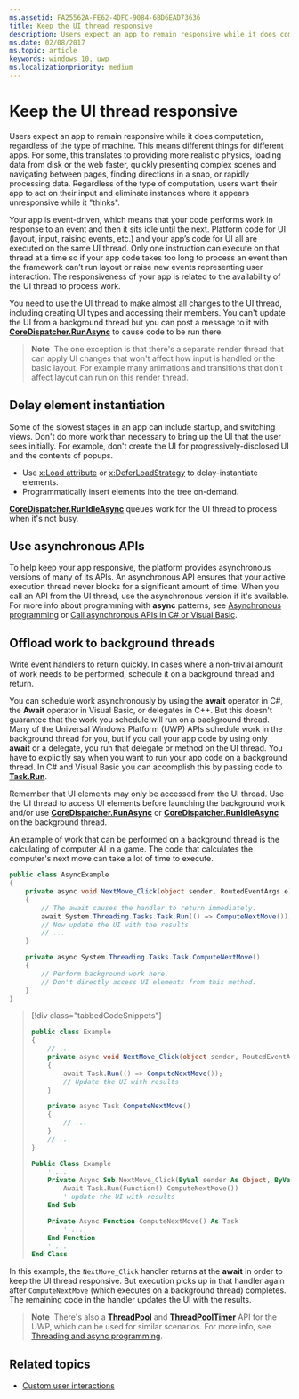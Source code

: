 ```yaml
---
ms.assetid: FA25562A-FE62-4DFC-9084-6BD6EAD73636
title: Keep the UI thread responsive
description: Users expect an app to remain responsive while it does computation, regardless of the type of machine.
ms.date: 02/08/2017
ms.topic: article
keywords: windows 10, uwp
ms.localizationpriority: medium
---
```

# Keep the UI thread responsive


Users expect an app to remain responsive while it does computation, regardless of the type of machine. This means different things for different apps. For some, this translates to providing more realistic physics, loading data from disk or the web faster, quickly presenting complex scenes and navigating between pages, finding directions in a snap, or rapidly processing data. Regardless of the type of computation, users want their app to act on their input and eliminate instances where it appears unresponsive while it "thinks".

Your app is event-driven, which means that your code performs work in response to an event and then it sits idle until the next. Platform code for UI (layout, input, raising events, etc.) and your app’s code for UI all are executed on the same UI thread. Only one instruction can execute on that thread at a time so if your app code takes too long to process an event then the framework can’t run layout or raise new events representing user interaction. The responsiveness of your app is related to the availability of the UI thread to process work.

You need to use the UI thread to make almost all changes to the UI thread, including creating UI types and accessing their members. You can't update the UI from a background thread but you can post a message to it with [**CoreDispatcher.RunAsync**](https://docs.microsoft.com/uwp/api/windows.ui.core.coredispatcher.windows) to cause code to be run there.

> **Note**  The one exception is that there's a separate render thread that can apply UI changes that won't affect how input is handled or the basic layout. For example many animations and transitions that don’t affect layout can run on this render thread.

## Delay element instantiation

Some of the slowest stages in an app can include startup, and switching views. Don't do more work than necessary to bring up the UI that the user sees initially. For example, don't create the UI for progressively-disclosed UI and the contents of popups.

-   Use [x:Load attribute](../xaml-platform/x-load-attribute.md) or [x:DeferLoadStrategy](https://docs.microsoft.com/windows/uwp/xaml-platform/x-deferloadstrategy-attribute) to delay-instantiate elements.
-   Programmatically insert elements into the tree on-demand.

[**CoreDispatcher.RunIdleAsync**](https://docs.microsoft.com/uwp/api/windows.ui.core.coredispatcher.runidleasync) queues work for the UI thread to process when it's not busy.

## Use asynchronous APIs

To help keep your app responsive, the platform provides asynchronous versions of many of its APIs. An asynchronous API ensures that your active execution thread never blocks for a significant amount of time. When you call an API from the UI thread, use the asynchronous version if it's available. For more info about programming with **async** patterns, see [Asynchronous programming](https://docs.microsoft.com/windows/uwp/threading-async/asynchronous-programming-universal-windows-platform-apps) or [Call asynchronous APIs in C# or Visual Basic](https://docs.microsoft.com/windows/uwp/threading-async/call-asynchronous-apis-in-csharp-or-visual-basic).

## Offload work to background threads

Write event handlers to return quickly. In cases where a non-trivial amount of work needs to be performed, schedule it on a background thread and return.

You can schedule work asynchronously by using the **await** operator in C#, the **Await** operator in Visual Basic, or delegates in C++. But this doesn't guarantee that the work you schedule will run on a background thread. Many of the Universal Windows Platform (UWP) APIs schedule work in the background thread for you, but if you call your app code by using only **await** or a delegate, you run that delegate or method on the UI thread. You have to explicitly say when you want to run your app code on a background thread. In C# and Visual Basic you can accomplish this by passing code to [**Task.Run**](https://docs.microsoft.com/dotnet/api/system.threading.tasks.task.run?redirectedfrom=MSDN#overloads).

Remember that UI elements may only be accessed from the UI thread. Use the UI thread to access UI elements before launching the background work and/or use [**CoreDispatcher.RunAsync**](https://docs.microsoft.com/uwp/api/windows.ui.core.coredispatcher.windows) or [**CoreDispatcher.RunIdleAsync**](https://docs.microsoft.com/uwp/api/windows.ui.core.coredispatcher.runidleasync) on the background thread.

An example of work that can be performed on a background thread is the calculating of computer AI in a game. The code that calculates the computer's next move can take a lot of time to execute.

```csharp
public class AsyncExample
{
    private async void NextMove_Click(object sender, RoutedEventArgs e)
    {
        // The await causes the handler to return immediately.
        await System.Threading.Tasks.Task.Run(() => ComputeNextMove());
        // Now update the UI with the results.
        // ...
    }

    private async System.Threading.Tasks.Task ComputeNextMove()
    {
        // Perform background work here.
        // Don't directly access UI elements from this method.
    }
}
```

> [!div class="tabbedCodeSnippets"]
> ```csharp
> public class Example
> {
>     // ...
>     private async void NextMove_Click(object sender, RoutedEventArgs e)
>     {
>         await Task.Run(() => ComputeNextMove());
>         // Update the UI with results
>     }
> 
>     private async Task ComputeNextMove()
>     {
>         // ...
>     }
>     // ...
> }
> ```
> ```vb
> Public Class Example
>     ' ...
>     Private Async Sub NextMove_Click(ByVal sender As Object, ByVal e As RoutedEventArgs)
>         Await Task.Run(Function() ComputeNextMove())
>         ' update the UI with results
>     End Sub
> 
>     Private Async Function ComputeNextMove() As Task
>         ' ...
>     End Function
>     ' ...
> End Class
> ```

In this example, the `NextMove_Click` handler returns at the **await** in order to keep the UI thread responsive. But execution picks up in that handler again after `ComputeNextMove` (which executes on a background thread) completes. The remaining code in the handler updates the UI with the results.

> **Note**  There's also a [**ThreadPool**](https://docs.microsoft.com/uwp/api/Windows.System.Threading.ThreadPool) and [**ThreadPoolTimer**](https://docs.microsoft.com/uwp/api/windows.system.threading.threadpooltimer) API for the UWP, which can be used for similar scenarios. For more info, see [Threading and async programming](https://docs.microsoft.com/windows/uwp/threading-async/index).

## Related topics

* [Custom user interactions](https://developer.microsoft.com/windows/design/inputs-devices)
